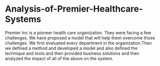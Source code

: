 # Analysis-of-Premier-Healthcare-Systems
Premier Inc is a pioneer health care organization. They were facing a few challenges. We have proposed a model that will help them overcome those challenges. We first evaluated every department in the organization.Then we defined a method and developed a model and also defined the technique and tools and then provided business solutions and then analyzed the impact of all of the above on the system.
